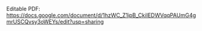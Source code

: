 Editable PDF:
https://docs.google.com/document/d/1hzWC_Z1ipB_CkiIEDWVqqPAUmG4gmrUSCQvsy3oWEYs/edit?usp=sharing

